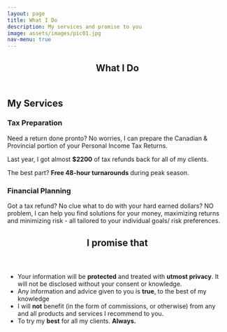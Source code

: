 ```yaml
---
layout: page
title: What I Do
description: My services and promise to you
image: assets/images/pic01.jpg
nav-menu: true
---
```


<!-- Main -->
<div id="main" class="alt">

<!-- One -->
<section id="one">
	<div class="inner">
		<header class="major">
			<h1>What I Do</h1>
		</header>

<!-- Content -->
<h2 id="services">My Services</h2>
<div class="row">
	<div class="6u 12u$(small)">
		<h3>Tax Preparation</h3>
		<p>Need a return done pronto? No worries, I can prepare the Canadian & Provincial portion of your Personal Income Tax Returns.</p>
		<p>Last year, I got almost <b>$2200</b> of tax refunds back for all of my clients.</p>
		<p>The best part? <b>Free 48-hour turnarounds</b> during peak season.  </p>
	</div>
	<div class="6u$ 12u$(small)">
		<h3>Financial Planning</h3>
		<p>Got a tax refund? No clue what to do with your hard earned dollars? NO problem, I can help you find solutions for your money, maximizing returns and minimizing risk - all tailored to your individual goals/ risk preferences.</p>
	</div>
</div>


<section id="two">
	<div class="inner">
		<header >
			<h2>I promise that</h2>
		</header>
<ul>
    <li>Your information will be <b>protected</b> and treated with <b>utmost privacy</b>. It will not be disclosed without your consent or knowledge.</li>
    <li>Any information and advice given to you is <b>true</b>, to the best of my knowledge</li>
    <li>I will <b>not</b> benefit (in the form of commissions, or otherwise) from any and all products and services I recommend to you.</li>
    <li>To try my <b>best</b> for all my clients. <b>Always.</b></li>
</ul>
